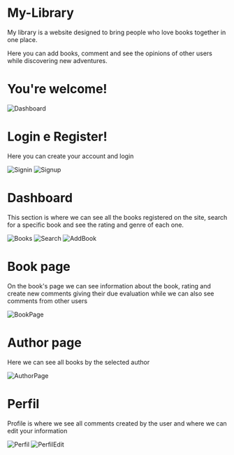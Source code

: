 # My-Library

My library is a website designed to bring people who love books together in one place.

Here you can add books, comment and see the opinions of other users while discovering new adventures.

# You're welcome!

![Dashboard](https://user-images.githubusercontent.com/102544229/222782852-ee10336c-fb1f-4f4c-86d4-04bdb974b9ce.jpg)

# Login e Register!

Here you can create your account and login

![Signin](https://user-images.githubusercontent.com/102544229/222783656-52b87b03-5dd6-4c57-9b79-0c8d7b432cfd.jpg)
![Signup](https://user-images.githubusercontent.com/102544229/222783657-900202f6-8bd3-4a44-a748-5ec749ffe7e7.jpg)

# Dashboard

This section is where we can see all the books registered on the site, search for a specific book and see the rating and genre of each one.

![Books](https://user-images.githubusercontent.com/102544229/222784652-2b6bd2e7-2211-4cd6-957a-64167fc7e108.jpg)
![Search](https://user-images.githubusercontent.com/102544229/222785293-f81c7773-91d9-4b17-a46a-0e8a87f02cfd.jpg)
![AddBook](https://user-images.githubusercontent.com/102544229/222785397-2786ecae-bb9c-4983-8deb-18f6f88df46a.jpg)

# Book page

On the book's page we can see information about the book, rating and create new comments giving their due evaluation while we can also see comments from other users

![BookPage](https://user-images.githubusercontent.com/102544229/222792688-24857576-3832-44ca-b8e0-83692efaee78.jpg)

# Author page

Here we can see all books by the selected author

![AuthorPage](https://user-images.githubusercontent.com/102544229/222789684-6e6fa5c1-5c68-49e0-9a9b-1ae31f7a7fb1.jpg)

# Perfil

Profile is where we see all comments created by the user and where we can edit your information

![Perfil](https://user-images.githubusercontent.com/102544229/222789972-5c0021f6-e208-40bd-abea-493ba80d022d.jpg)
![PerfilEdit](https://user-images.githubusercontent.com/102544229/222790000-2f6a7c18-8bd1-4e6a-9b8d-8cf732df523a.jpg)


